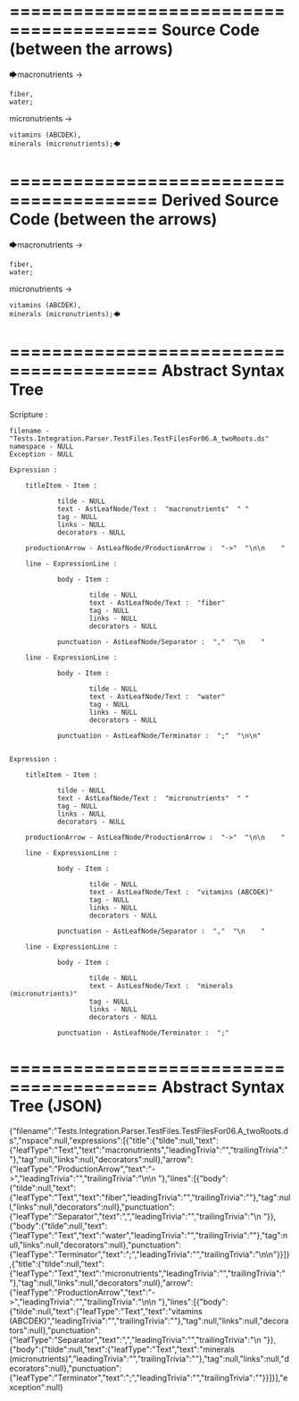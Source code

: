 ========================================
Source Code (between the arrows)
========================================

🡆macronutrients ->

    fiber,
    water;

micronutrients ->

    vitamins (ABCDEK),
    minerals (micronutrients);🡄

========================================
Derived Source Code (between the arrows)
========================================

🡆macronutrients ->

    fiber,
    water;

micronutrients ->

    vitamins (ABCDEK),
    minerals (micronutrients);🡄

========================================
Abstract Syntax Tree
========================================

Scripture : 

    filename - "Tests.Integration.Parser.TestFiles.TestFilesFor06.A_twoRoots.ds"
    namespace - NULL
    Exception - NULL

    Expression : 
    
        titleItem - Item : 
            
                tilde - NULL
                text - AstLeafNode/Text :  "macronutrients"  " "
                tag - NULL
                links - NULL
                decorators - NULL
            
        productionArrow - AstLeafNode/ProductionArrow :  "->"  "\n\n    "
    
        line - ExpressionLine : 
            
                body - Item : 
                    
                        tilde - NULL
                        text - AstLeafNode/Text :  "fiber" 
                        tag - NULL
                        links - NULL
                        decorators - NULL
                    
                punctuation - AstLeafNode/Separator :  ","  "\n    "
            
        line - ExpressionLine : 
            
                body - Item : 
                    
                        tilde - NULL
                        text - AstLeafNode/Text :  "water" 
                        tag - NULL
                        links - NULL
                        decorators - NULL
                    
                punctuation - AstLeafNode/Terminator :  ";"  "\n\n"
            
    
    Expression : 
    
        titleItem - Item : 
            
                tilde - NULL
                text - AstLeafNode/Text :  "micronutrients"  " "
                tag - NULL
                links - NULL
                decorators - NULL
            
        productionArrow - AstLeafNode/ProductionArrow :  "->"  "\n\n    "
    
        line - ExpressionLine : 
            
                body - Item : 
                    
                        tilde - NULL
                        text - AstLeafNode/Text :  "vitamins (ABCDEK)" 
                        tag - NULL
                        links - NULL
                        decorators - NULL
                    
                punctuation - AstLeafNode/Separator :  ","  "\n    "
            
        line - ExpressionLine : 
            
                body - Item : 
                    
                        tilde - NULL
                        text - AstLeafNode/Text :  "minerals (micronutrients)" 
                        tag - NULL
                        links - NULL
                        decorators - NULL
                    
                punctuation - AstLeafNode/Terminator :  ";" 
            
    
========================================
Abstract Syntax Tree (JSON)
========================================

{"filename":"Tests.Integration.Parser.TestFiles.TestFilesFor06.A_twoRoots.ds","nspace":null,"expressions":[{"title":{"tilde":null,"text":{"leafType":"Text","text":"macronutrients","leadingTrivia":"","trailingTrivia":" "},"tag":null,"links":null,"decorators":null},"arrow":{"leafType":"ProductionArrow","text":"->","leadingTrivia":"","trailingTrivia":"\n\n    "},"lines":[{"body":{"tilde":null,"text":{"leafType":"Text","text":"fiber","leadingTrivia":"","trailingTrivia":""},"tag":null,"links":null,"decorators":null},"punctuation":{"leafType":"Separator","text":",","leadingTrivia":"","trailingTrivia":"\n    "}},{"body":{"tilde":null,"text":{"leafType":"Text","text":"water","leadingTrivia":"","trailingTrivia":""},"tag":null,"links":null,"decorators":null},"punctuation":{"leafType":"Terminator","text":";","leadingTrivia":"","trailingTrivia":"\n\n"}}]},{"title":{"tilde":null,"text":{"leafType":"Text","text":"micronutrients","leadingTrivia":"","trailingTrivia":" "},"tag":null,"links":null,"decorators":null},"arrow":{"leafType":"ProductionArrow","text":"->","leadingTrivia":"","trailingTrivia":"\n\n    "},"lines":[{"body":{"tilde":null,"text":{"leafType":"Text","text":"vitamins (ABCDEK)","leadingTrivia":"","trailingTrivia":""},"tag":null,"links":null,"decorators":null},"punctuation":{"leafType":"Separator","text":",","leadingTrivia":"","trailingTrivia":"\n    "}},{"body":{"tilde":null,"text":{"leafType":"Text","text":"minerals (micronutrients)","leadingTrivia":"","trailingTrivia":""},"tag":null,"links":null,"decorators":null},"punctuation":{"leafType":"Terminator","text":";","leadingTrivia":"","trailingTrivia":""}}]}],"exception":null}